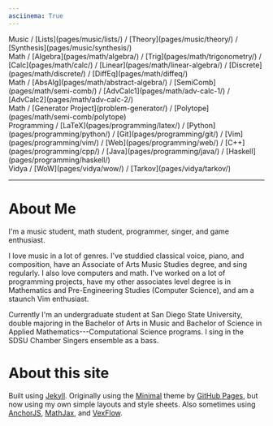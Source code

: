 ```yaml
---
asciinema: True
---
```


<span class="nav">
Music /
[Lists](pages/music/lists/) /
[Theory](pages/music/theory/) /
[Synthesis](pages/music/synthesis/)
<br/>
Math /
[Algebra](pages/math/algebra/) /
[Trig](pages/math/trigonometry/) /
[Calc](pages/math/calc/) /
[Linear](pages/math/linear-algebra/) /
[Discrete](pages/math/discrete/) /
[DiffEq](pages/math/diffeq/)
<br/>
Math /
[AbsAlg](pages/math/abstract-algebra/) /
[SemiComb](pages/math/semi-comb/) /
[AdvCalc1](pages/math/adv-calc-1/) /
[AdvCalc2](pages/math/adv-calc-2/)
<br/>
Math /
[Generator Project](problem-generator/) /
[Polytope](pages/math/semi-comb/polytope)
<br/>
Programming /
[LaTeX](pages/programming/latex/) /
[Python](pages/programming/python/) /
[Git](pages/programming/git/) /
[Vim](pages/programming/vim/) /
[Web](pages/programming/web/) /
[C++](pages/programming/cpp/) /
[Java](pages/programming/java/) /
[Haskell](pages/programming/haskell/)
<br/>
Vidya /
[WoW](pages/vidya/wow/) /
[Tarkov](pages/vidya/tarkov/)
</span>

<hr>

# About Me

I'm a music student, math student, programmer, singer, and game enthusiast.

I love music in a lot of genres. I've studdied classical voice, piano, and
composition, have an Associate of Arts Music Studies degree, and sing regularly.
I also love computers and math. I've worked on a lot of programming projects,
have my other associates level degree is in Mathematics and Pre-Engineering
Studies (Computer Science), and am a staunch Vim enthusiast.
<!--
   -A few of the genres I listen to the most are
   -[metal](pages/music/lists/#metal/),
   -[post-rock](pages/music/lists/#post-rock/),
   -Americana,
   -[electronic](pages/music/lists/#electronic/) and
   -[classical](pages/music/lists/#classical/).
   -->

Currently I'm an undergraduate student at San Diego State University, double
majoring in the Bachelor of Arts in Music and Bachelor of Science in Applied
Mathematics---Computational Science programs. I sing in the SDSU Chamber Singers
ensemble as a bass.

<!--
On Steam I'm [SweedJesus][steam], and on the Vanilla private server [Elysium
(Anathema)][elysium] my main is Miraculin, 60 priest in [Titans of War][tow] (a
guild which has since moved to play on other servers).

[elysium]: https://elysium-project.org
[tow]: http://titansofwar.org
[steam]: https://steamcommunity.com/id/SweedJesus
-->

# About this site

Built using [Jekyll][jekyll]. Originally using the [Minimal][minimal] theme
by [GitHub Pages][github-pages], but now using my own simple layouts and style sheets.
Also sometimes using [AnchorJS][anchorjs], [MathJax][mathjax], and [VexFlow][vexflow].

[jekyll]: https://jekyllrb.com
[github-pages]: https://pages.github.com
[minimal]: https://pages-themes.github.io/minimal
[anchorjs]: https://bryanbraun.com/anchorjs
[mathjax]: https://mathjax.org
[vexflow]: http://vexflow.com

